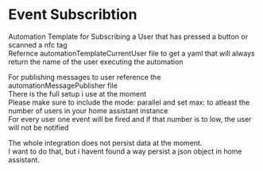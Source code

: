 # Event Subscribtion

Automation Template for Subscribing a User that has pressed a button or scanned a nfc tag \
Refernce automationTemplateCurrentUser file to get a yaml that will always return the name of the user executing the automation

For publishing messages to user reference the automationMessagePublisher file \
There is the full setup i use at the moment \
Please make sure to include the mode: parallel and set max: to atleast the number of users in your home assistant instance \
For every user one event will be fired and if that number is to low, the user will not be notified

The whole integration does not persist data at the moment. \
I want to do that, but i havent found a way persist a json object in home assistant.
